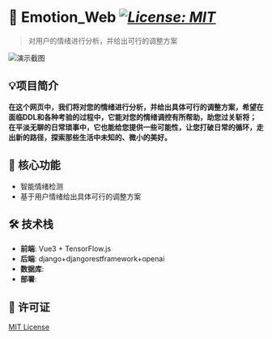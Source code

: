 
# 🚀 Emotion_Web _[![License: MIT](https://img.shields.io/badge/License-MIT-yellow.svg)](https://opensource.org/licenses/MIT)_


> 对用户的情绪进行分析，并给出可行的调整方案

![演示截图](demo.gif)


## 💡项目简介
**在这个网页中，我们将对您的情绪进行分析，并给出具体可行的调整方案，希望在面临DDL和各种考验的过程中，它能对您的情绪调控有所帮助，助您过关斩将；在平淡无聊的日常琐事中，它也能给您提供一些可能性，让您打破日常的循环，走出新的路径，探索那些生活中未知的、微小的美好。**


## 🌟 核心功能
- 智能情绪检测
- 基于用户情绪给出具体可行的调整方案


## 🛠️ 技术栈
- **前端**: Vue3 + TensorFlow.js
- **后端**: django+djangorestframework+openai
- **数据库**: 
- **部署**: 




## 📜 许可证
[MIT License](LICENSE)

